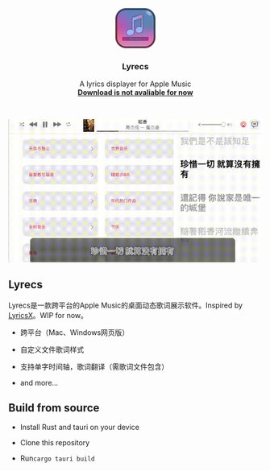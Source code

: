 <p align="center">
  <img src="./static/icon.png" width="80">
</p>
<h3 align="center">Lyrecs</h3>
<p align="center">
  A lyrics displayer for Apple Music
  <br/>
  <a href="https://github.com/aizcutei/lyrecs/releases"><b>Download is not avaliable for now</b></a>
</p>
<br/>

![Screenshot](./static/sc.gif)

## Lyrecs

Lyrecs是一款跨平台的Apple Music的桌面动态歌词展示软件。Inspired by [LyricsX](https://github.com/ddddxxx/LyricsX)。WIP for now。

- 跨平台（Mac、Windows网页版）

- 自定义文件歌词样式

- 支持单字时间轴，歌词翻译（需歌词文件包含）

- and more...

## Build from source

- Install Rust and tauri on your device

- Clone this repository

- Run`cargo tauri build`